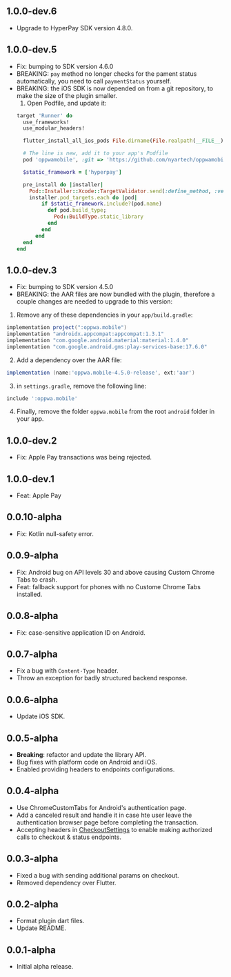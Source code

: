 ## 1.0.0-dev.6

* Upgrade to HyperPay SDK version 4.8.0.

## 1.0.0-dev.5

* Fix: bumping to SDK version 4.6.0
* BREAKING: `pay` method no longer checks for the pament status automatically, you need to call `paymentStatus` yourself.
* BREAKING: the iOS SDK is now depended on from a git repository, to make the size of the plugin smaller.
  1. Open Podfile, and update it:
  ```ruby
  target 'Runner' do
    use_frameworks!
    use_modular_headers!

    flutter_install_all_ios_pods File.dirname(File.realpath(__FILE__))

    # The line is new, add it to your app's Podfile
    pod 'oppwamobile', :git => 'https://github.com/nyartech/oppwamobile-ios-sdk.git'

    $static_framework = ['hyperpay']

    pre_install do |installer|
      Pod::Installer::Xcode::TargetValidator.send(:define_method, :verify_no_static_framework_transitive_dependencies) {}
      installer.pod_targets.each do |pod|
          if $static_framework.include?(pod.name)
            def pod.build_type;
              Pod::BuildType.static_library
            end
          end
        end
    end
  end
  ```

## 1.0.0-dev.3

* Fix: bumping to SDK version 4.5.0
* BREAKING: the AAR files are now bundled with the plugin, therefore a couple changes are needed to upgrade to this version:
1. Remove any of these dependencies in your `app/build.gradle`:
  ```groovy
  implementation project(":oppwa.mobile")
  implementation "androidx.appcompat:appcompat:1.3.1"
  implementation "com.google.android.material:material:1.4.0"
  implementation "com.google.android.gms:play-services-base:17.6.0"
  ```
2. Add a dependency over the AAR file:
  ```groovy
  implementation (name:'oppwa.mobile-4.5.0-release', ext:'aar')
  ```
3. in `settings.gradle`, remove the following line:
  ```groovy
  include ':oppwa.mobile'
  ```
4. Finally, remove the folder `oppwa.mobile` from the root `android` folder in your app.
## 1.0.0-dev.2

* Fix: Apple Pay transactions was being rejected.
## 1.0.0-dev.1

* Feat: Apple Pay

## 0.0.10-alpha

* Fix: Kotlin null-safety error. 
## 0.0.9-alpha

* Fix: Android bug on API levels 30 and above causing Custom Chrome Tabs to crash.
* Feat: fallback support for phones with no Custome Chrome Tabs installed.
## 0.0.8-alpha

* Fix: case-sensitive application ID on Android.
## 0.0.7-alpha

* Fix a bug with `Content-Type` header.
* Throw an exception for badly structured backend response.

## 0.0.6-alpha

* Update iOS SDK.
## 0.0.5-alpha

* **Breaking**: refactor and update the library API.
* Bug fixes with platform code on Android and iOS.
* Enabled providing headers to endpoints configurations.
## 0.0.4-alpha

* Use ChromeCustomTabs for Android's authentication page.
* Add a canceled result and handle it in case hte user leave the authentication browser page before completing the transaction.
* Accepting headers in [CheckoutSettings](lib/src/models/checkout_settings.dart) to enable making authorized calls to checkout & status endpoints.

## 0.0.3-alpha

* Fixed a bug with sending additional params on checkout.
* Removed dependency over Flutter.
## 0.0.2-alpha

* Format plugin dart files.
* Update README.

## 0.0.1-alpha

* Initial alpha release.
